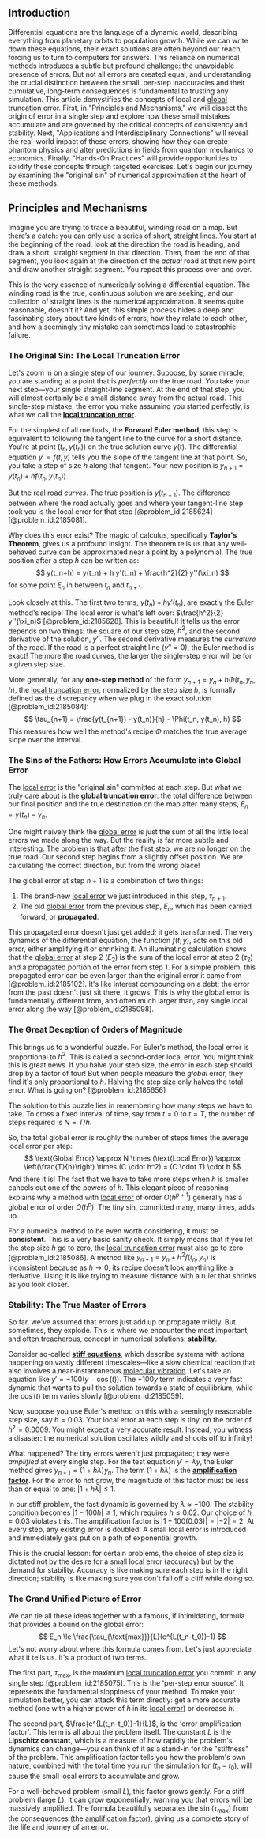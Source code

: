 ## Introduction
Differential equations are the language of a dynamic world, describing everything from planetary orbits to population growth. While we can write down these equations, their exact solutions are often beyond our reach, forcing us to turn to computers for answers. This reliance on numerical methods introduces a subtle but profound challenge: the unavoidable presence of errors. But not all errors are created equal, and understanding the crucial distinction between the small, per-step inaccuracies and their cumulative, long-term consequences is fundamental to trusting any simulation. This article demystifies the concepts of local and [global truncation error](@article_id:143144). First, in "Principles and Mechanisms," we will dissect the origin of error in a single step and explore how these small mistakes accumulate and are governed by the critical concepts of consistency and stability. Next, "Applications and Interdisciplinary Connections" will reveal the real-world impact of these errors, showing how they can create phantom physics and alter predictions in fields from quantum mechanics to economics. Finally, "Hands-On Practices" will provide opportunities to solidify these concepts through targeted exercises. Let's begin our journey by examining the "original sin" of numerical approximation at the heart of these methods.

## Principles and Mechanisms

Imagine you are trying to trace a beautiful, winding road on a map. But there’s a catch: you can only use a series of short, straight lines. You start at the beginning of the road, look at the direction the road is heading, and draw a short, straight segment in that direction. Then, from the end of that segment, you look again at the direction of the *actual* road at that new point and draw another straight segment. You repeat this process over and over.

This is the very essence of numerically solving a differential equation. The winding road is the true, continuous solution we are seeking, and our collection of straight lines is the numerical approximation. It seems quite reasonable, doesn't it? And yet, this simple process hides a deep and fascinating story about two kinds of errors, how they relate to each other, and how a seemingly tiny mistake can sometimes lead to catastrophic failure.

### The Original Sin: The Local Truncation Error

Let's zoom in on a single step of our journey. Suppose, by some miracle, you are standing at a point that is *perfectly* on the true road. You take your next step—your single straight-line segment. At the end of that step, you will almost certainly be a small distance away from the actual road. This single-step mistake, the error you make assuming you started perfectly, is what we call the **[local truncation error](@article_id:147209)**.

For the simplest of all methods, the **Forward Euler method**, this step is equivalent to following the tangent line to the curve for a short distance. You're at point $(t_n, y(t_n))$ on the true solution curve $y(t)$. The differential equation $y' = f(t, y)$ tells you the slope of the tangent line at that point. So, you take a step of size $h$ along that tangent. Your new position is $y_{n+1} = y(t_n) + h f(t_n, y(t_n))$.

But the real road *curves*. The true position is $y(t_{n+1})$. The difference between where the road actually goes and where your tangent-line step took you is the local error for that step [@problem_id:2185624] [@problem_id:2185081].

Why does this error exist? The magic of calculus, specifically **Taylor's Theorem**, gives us a profound insight. The theorem tells us that any well-behaved curve can be approximated near a point by a polynomial. The true position after a step $h$ can be written as:
$$
y(t_n+h) = y(t_n) + h y'(t_n) + \frac{h^2}{2} y''(\xi_n)
$$
for some point $\xi_n$ in between $t_n$ and $t_{n+1}$.

Look closely at this. The first two terms, $y(t_n) + h y'(t_n)$, are exactly the Euler method's recipe! The local error is what's left over: $\frac{h^2}{2} y''(\xi_n)$ [@problem_id:2185628]. This is beautiful! It tells us the error depends on two things: the square of our step size, $h^2$, and the second derivative of the solution, $y''$. The second derivative measures the *curvature* of the road. If the road is a perfect straight line ($y''=0$), the Euler method is exact! The more the road curves, the larger the single-step error will be for a given step size.

More generally, for any **one-step method** of the form $y_{n+1} = y_n + h \Phi(t_n, y_n, h)$, the [local truncation error](@article_id:147209), normalized by the step size $h$, is formally defined as the discrepancy when we plug in the exact solution [@problem_id:2185084]:
$$
\tau_{n+1} = \frac{y(t_{n+1}) - y(t_n)}{h} - \Phi(t_n, y(t_n), h)
$$
This measures how well the method's recipe $\Phi$ matches the true average slope over the interval.

### The Sins of the Fathers: How Errors Accumulate into Global Error

The [local error](@article_id:635348) is the "original sin" committed at each step. But what we truly care about is the **[global truncation error](@article_id:143144)**: the total difference between our final position and the true destination on the map after many steps, $E_n = y(t_n) - y_n$.

One might naively think the [global error](@article_id:147380) is just the sum of all the little local errors we made along the way. But the reality is far more subtle and interesting. The problem is that after the first step, we are no longer on the true road. Our second step begins from a slightly offset position. We are calculating the correct direction, but from the wrong place!

The global error at step $n+1$ is a combination of two things:
1.  The brand-new [local error](@article_id:635348) we just introduced in this step, $\tau_{n+1}$.
2.  The old [global error](@article_id:147380) from the previous step, $E_n$, which has been carried forward, or **propagated**.

This propagated error doesn't just get added; it gets transformed. The very dynamics of the differential equation, the function $f(t,y)$, acts on this old error, either amplifying it or shrinking it. An illuminating calculation shows that the [global error](@article_id:147380) at step 2 ($E_2$) is the sum of the local error at step 2 ($\tau_2$) and a propagated portion of the error from step 1. For a simple problem, this propagated error can be even larger than the original error it came from [@problem_id:2185102]. It's like interest compounding on a debt; the error from the past doesn't just sit there, it grows. This is why the global error is fundamentally different from, and often much larger than, any single local error along the way [@problem_id:2185098].

### The Great Deception of Orders of Magnitude

This brings us to a wonderful puzzle. For Euler's method, the local error is proportional to $h^2$. This is called a second-order local error. You might think this is great news. If you halve your step size, the error in each step should drop by a factor of four! But when people measure the *global* error, they find it's only proportional to $h$. Halving the step size only halves the total error. What is going on? [@problem_id:2185656]

The solution to this puzzle lies in remembering how many steps we have to take. To cross a fixed interval of time, say from $t=0$ to $t=T$, the number of steps required is $N = T/h$.

So, the total global error is roughly the number of steps times the average local error per step:
$$
\text{Global Error} \approx N \times (\text{Local Error}) \approx \left(\frac{T}{h}\right) \times (C \cdot h^2) = (C \cdot T) \cdot h
$$
And there it is! The fact that we have to take more steps when $h$ is smaller cancels out one of the powers of $h$. This elegant piece of reasoning explains why a method with [local error](@article_id:635348) of order $O(h^{p+1})$ generally has a global error of order $O(h^p)$. The tiny sin, committed many, many times, adds up.

For a numerical method to be even worth considering, it must be **consistent**. This is a very basic sanity check. It simply means that if you let the step size $h$ go to zero, the [local truncation error](@article_id:147209) must also go to zero [@problem_id:2185086]. A method like $y_{n+1} = y_n + h^2 f(t_n, y_n)$ is inconsistent because as $h \to 0$, its recipe doesn't look anything like a derivative. Using it is like trying to measure distance with a ruler that shrinks as you look closer.

### Stability: The True Master of Errors

So far, we've assumed that errors just add up or propagate mildly. But sometimes, they explode. This is where we encounter the most important, and often treacherous, concept in numerical solutions: **stability**.

Consider so-called **[stiff equations](@article_id:136310)**, which describe systems with actions happening on vastly different timescales—like a slow chemical reaction that also involves a near-instantaneous [molecular vibration](@article_id:153593). Let's take an equation like $y' = -100(y - \cos(t))$. The $-100y$ term indicates a very fast dynamic that wants to pull the solution towards a state of equilibrium, while the $\cos(t)$ term varies slowly [@problem_id:2185059].

Now, suppose you use Euler's method on this with a seemingly reasonable step size, say $h=0.03$. Your local error at each step is tiny, on the order of $h^2 = 0.0009$. You might expect a very accurate result. Instead, you witness a disaster: the numerical solution oscillates wildly and shoots off to infinity!

What happened? The tiny errors weren't just propagated; they were *amplified* at every single step. For the test equation $y'=\lambda y$, the Euler method gives $y_{n+1} = (1+h\lambda)y_n$. The term $(1+h\lambda)$ is the **[amplification factor](@article_id:143821)**. For the error to not grow, the magnitude of this factor must be less than or equal to one: $|1+h\lambda| \le 1$.

In our stiff problem, the fast dynamic is governed by $\lambda \approx -100$. The stability condition becomes $|1 - 100h| \le 1$, which requires $h \le 0.02$. Our choice of $h=0.03$ violates this. The amplification factor is $|1 - 100(0.03)| = |-2| = 2$. At every step, any existing error is doubled! A small local error is introduced and immediately gets put on a path of exponential growth.

This is the crucial lesson: for certain problems, the choice of step size is dictated not by the desire for a small local error (accuracy) but by the demand for stability. Accuracy is like making sure each step is in the right direction; stability is like making sure you don't fall off a cliff while doing so.

### The Grand Unified Picture of Error

We can tie all these ideas together with a famous, if intimidating, formula that provides a bound on the global error:
$$
E_n \le \frac{\tau_{\text{max}}}{L}(e^{L(t_n-t_0)}-1)
$$
Let's not worry about where this formula comes from. Let's just appreciate what it tells us. It's a product of two terms.

The first part, $\tau_{\text{max}}$, is the maximum [local truncation error](@article_id:147209) you commit in any single step [@problem_id:2185075]. This is the 'per-step error source'. It represents the fundamental sloppiness of your method. To make your simulation better, you can attack this term directly: get a more accurate method (one with a higher power of $h$ in its [local error](@article_id:635348)) or decrease $h$.

The second part, $\frac{e^{L(t_n-t_0)}-1}{L}$, is the 'error amplification factor'. This term is all about the problem itself. The constant $L$ is the **Lipschitz constant**, which is a measure of how rapidly the problem's dynamics can change—you can think of it as a stand-in for the "stiffness" of the problem. This amplification factor tells you how the problem's own nature, combined with the total time you run the simulation for ($t_n-t_0$), will cause the small local errors to accumulate and grow.

For a well-behaved problem (small $L$), this factor grows gently. For a stiff problem (large $L$), it can grow exponentially, warning you that errors will be massively amplified. The formula beautifully separates the sin ($\tau_{\text{max}}$) from the consequences (the [amplification factor](@article_id:143821)), giving us a complete story of the life and journey of an error.